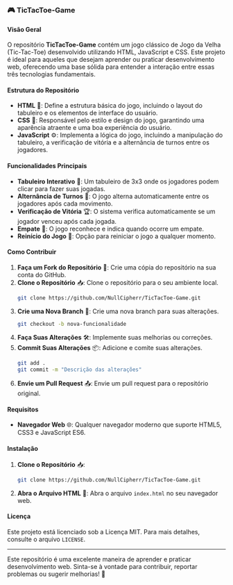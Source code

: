 ### 🎮 TicTacToe-Game

#### Visão Geral
O repositório **TicTacToe-Game** contém um jogo clássico de Jogo da Velha (Tic-Tac-Toe) desenvolvido utilizando HTML, JavaScript e CSS. Este projeto é ideal para aqueles que desejam aprender ou praticar desenvolvimento web, oferecendo uma base sólida para entender a interação entre essas três tecnologias fundamentais.

#### Estrutura do Repositório
- **HTML** 📄: Define a estrutura básica do jogo, incluindo o layout do tabuleiro e os elementos de interface do usuário.
- **CSS** 🎨: Responsável pelo estilo e design do jogo, garantindo uma aparência atraente e uma boa experiência do usuário.
- **JavaScript** ⚙️: Implementa a lógica do jogo, incluindo a manipulação do tabuleiro, a verificação de vitória e a alternância de turnos entre os jogadores.

#### Funcionalidades Principais
- **Tabuleiro Interativo** 🎲: Um tabuleiro de 3x3 onde os jogadores podem clicar para fazer suas jogadas.
- **Alternância de Turnos** 🔄: O jogo alterna automaticamente entre os jogadores após cada movimento.
- **Verificação de Vitória** 🏆: O sistema verifica automaticamente se um jogador venceu após cada jogada.
- **Empate** 🤝: O jogo reconhece e indica quando ocorre um empate.
- **Reinício do Jogo** 🔄: Opção para reiniciar o jogo a qualquer momento.

#### Como Contribuir
1. **Faça um Fork do Repositório** 🍴: Crie uma cópia do repositório na sua conta do GitHub.
2. **Clone o Repositório** 📥: Clone o repositório para o seu ambiente local.
   ```bash
   git clone https://github.com/NullCipherr/TicTacToe-Game.git
   ```
3. **Crie uma Nova Branch** 🌿: Crie uma nova branch para suas alterações.
   ```bash
   git checkout -b nova-funcionalidade
   ```
4. **Faça Suas Alterações** 🛠️: Implemente suas melhorias ou correções.
5. **Commit Suas Alterações** 📦: Adicione e comite suas alterações.
   ```bash
   git add .
   git commit -m "Descrição das alterações"
   ```
6. **Envie um Pull Request** 📤: Envie um pull request para o repositório original.

#### Requisitos
- **Navegador Web** 🌐: Qualquer navegador moderno que suporte HTML5, CSS3 e JavaScript ES6.

#### Instalação
1. **Clone o Repositório** 📥:
   ```bash
   git clone https://github.com/NullCipherr/TicTacToe-Game.git
   ```
2. **Abra o Arquivo HTML** 📄: Abra o arquivo `index.html` no seu navegador web.

#### Licença
Este projeto está licenciado sob a Licença MIT. Para mais detalhes, consulte o arquivo `LICENSE`.

---

Este repositório é uma excelente maneira de aprender e praticar desenvolvimento web. Sinta-se à vontade para contribuir, reportar problemas ou sugerir melhorias! 🚀
